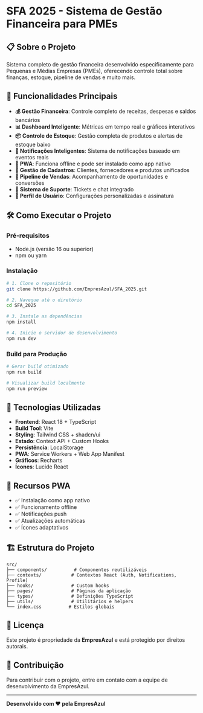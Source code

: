 # SFA 2025 - Sistema de Gestão Financeira para PMEs

## 📋 Sobre o Projeto

Sistema completo de gestão financeira desenvolvido especificamente para Pequenas e Médias Empresas (PMEs), oferecendo controle total sobre finanças, estoque, pipeline de vendas e muito mais.

## 🚀 Funcionalidades Principais

- **💰 Gestão Financeira**: Controle completo de receitas, despesas e saldos bancários
- **📊 Dashboard Inteligente**: Métricas em tempo real e gráficos interativos
- **📦 Controle de Estoque**: Gestão completa de produtos e alertas de estoque baixo
- **🔔 Notificações Inteligentes**: Sistema de notificações baseado em eventos reais
- **📱 PWA**: Funciona offline e pode ser instalado como app nativo
- **👥 Gestão de Cadastros**: Clientes, fornecedores e produtos unificados
- **🎯 Pipeline de Vendas**: Acompanhamento de oportunidades e conversões
- **💬 Sistema de Suporte**: Tickets e chat integrado
- **👤 Perfil de Usuário**: Configurações personalizadas e assinatura

## 🛠️ Como Executar o Projeto

### Pré-requisitos
- Node.js (versão 16 ou superior)
- npm ou yarn

### Instalação

```bash
# 1. Clone o repositório
git clone https://github.com/EmpresAzul/SFA_2025.git

# 2. Navegue até o diretório
cd SFA_2025

# 3. Instale as dependências
npm install

# 4. Inicie o servidor de desenvolvimento
npm run dev
```

### Build para Produção

```bash
# Gerar build otimizado
npm run build

# Visualizar build localmente
npm run preview
```

## 🔧 Tecnologias Utilizadas

- **Frontend**: React 18 + TypeScript
- **Build Tool**: Vite
- **Styling**: Tailwind CSS + shadcn/ui
- **Estado**: Context API + Custom Hooks
- **Persistência**: LocalStorage
- **PWA**: Service Workers + Web App Manifest
- **Gráficos**: Recharts
- **Ícones**: Lucide React

## 📱 Recursos PWA

- ✅ Instalação como app nativo
- ✅ Funcionamento offline
- ✅ Notificações push
- ✅ Atualizações automáticas
- ✅ Ícones adaptativos

## 🏗️ Estrutura do Projeto

```
src/
├── components/          # Componentes reutilizáveis
├── contexts/           # Contextos React (Auth, Notifications, Profile)
├── hooks/              # Custom hooks
├── pages/              # Páginas da aplicação
├── types/              # Definições TypeScript
├── utils/              # Utilitários e helpers
└── index.css          # Estilos globais
```

## 📄 Licença

Este projeto é propriedade da **EmpresAzul** e está protegido por direitos autorais.

## 🤝 Contribuição

Para contribuir com o projeto, entre em contato com a equipe de desenvolvimento da EmpresAzul.

---

**Desenvolvido com ❤️ pela EmpresAzul**
